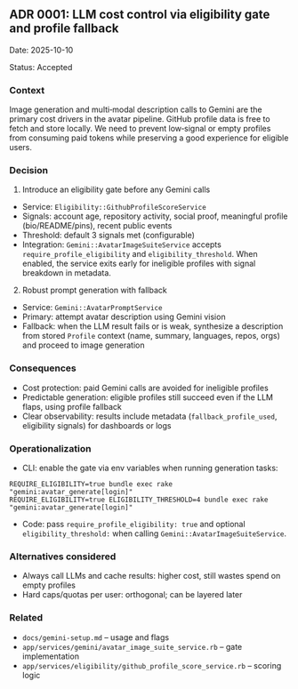 ## ADR 0001: LLM cost control via eligibility gate and profile fallback

Date: 2025-10-10

Status: Accepted

### Context

Image generation and multi‑modal description calls to Gemini are the primary cost drivers in the
avatar pipeline. GitHub profile data is free to fetch and store locally. We need to prevent
low‑signal or empty profiles from consuming paid tokens while preserving a good experience for
eligible users.

### Decision

1. Introduce an eligibility gate before any Gemini calls

- Service: `Eligibility::GithubProfileScoreService`
- Signals: account age, repository activity, social proof, meaningful profile (bio/README/pins),
  recent public events
- Threshold: default 3 signals met (configurable)
- Integration: `Gemini::AvatarImageSuiteService` accepts `require_profile_eligibility` and
  `eligibility_threshold`. When enabled, the service exits early for ineligible profiles with signal
  breakdown in metadata.

2. Robust prompt generation with fallback

- Service: `Gemini::AvatarPromptService`
- Primary: attempt avatar description using Gemini vision
- Fallback: when the LLM result fails or is weak, synthesize a description from stored `Profile`
  context (name, summary, languages, repos, orgs) and proceed to image generation

### Consequences

- Cost protection: paid Gemini calls are avoided for ineligible profiles
- Predictable generation: eligible profiles still succeed even if the LLM flaps, using profile
  fallback
- Clear observability: results include metadata (`fallback_profile_used`, eligibility signals) for
  dashboards or logs

### Operationalization

- CLI: enable the gate via env variables when running generation tasks:

```
REQUIRE_ELIGIBILITY=true bundle exec rake "gemini:avatar_generate[login]"
REQUIRE_ELIGIBILITY=true ELIGIBILITY_THRESHOLD=4 bundle exec rake "gemini:avatar_generate[login]"
```

- Code: pass `require_profile_eligibility: true` and optional `eligibility_threshold:` when calling
  `Gemini::AvatarImageSuiteService`.

### Alternatives considered

- Always call LLMs and cache results: higher cost, still wastes spend on empty profiles
- Hard caps/quotas per user: orthogonal; can be layered later

### Related

- `docs/gemini-setup.md` – usage and flags
- `app/services/gemini/avatar_image_suite_service.rb` – gate implementation
- `app/services/eligibility/github_profile_score_service.rb` – scoring logic
